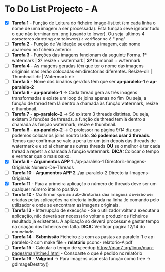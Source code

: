 # To Do List Projecto - A

- [X] **Tarefa 1** - Função de Leitura do ficheiro image-list.txt (em cada linha o nome de uma imagem a ser processada). Esta função deve ignorar tudo o que não terminar em .png (usando to lower). Ou seja, ultimos 4 caracteres da string em tolower() e verificar se é ".png"
- [ ] **Tarefa 2** - Função de Validação se existe a imagem, cujo nome apareceu no ficheiro anterior
- [ ] **Tarefa 3** - Funções das imagens funcionam da seguinte Forma. **1º** watermark | **2º** resize + watermark | **3º** thumbnail + watermark 
- [ ] **Tarefa 4** - As imagens geradas têm que ter o nome das imagens originais mas serão colocadas em directorias diferentes. Resize-dir | Thumbnail-dir | Watermark-dir
- [ ] **Tarefa 5** - Nome dos binários gerados têm que ser **ap-paralelo-1** e **ap-paralelo-2**
- [ ] **Tarefa 6** - **ap-paralelo-1** -> Cada thread gera as três imagens transformadas e existe um loop de joins apenas no fim. Ou seja, a função de thread tem lá dentro a chamada às função watermark, resize e thumbnail.
- [ ] **Tarefa 7** - **ap-paralelo-2** -> Só existem 3 threads distintas. Ou seja, existem 3 funções de threads. a função de thread tem lá dentro a chamada às função watermark, resize e thumbnail.
- [ ] **Tarefa 8** - **ap-paralelo-2** -> O professor na página 9/14 diz que podemos colocar os joins noutro lado. **Só podemos usar 3 threads.** Temos que confirmar se vale a pena ter um join depois das threads de watermark e e só aí chamar as outras threads **OU** se o melhor é ter cada thread a repetir a chamada à função watermark. **DICA:** Colocar o tempo e verificar qual o mais baixo.
- [X] **Tarefa 9** - **Argumentos APP 1** ./ap-paralelo-1 Directoria-Imagens-Originais Numero-De-Threads
- [ ] **Tarefa 10** - **Argumentos APP 2** ./ap-paralelo-2 Directoria-Imagens-Originais
- [X] **Tarefa 11** - Para a primeira aplicação o número de threads deve ser um qualquer número inteiro positivo 
- [ ] **Tarefa 12** - Confirmar que as sub-diretorias das imagens deverão ser criadas pelas aplicações na diretoria indicada na linha de comando pelo utilizador e onde se encontram as imagens originais.
- [ ] **Tarefa 13** - Interrupção de execução - Se o utilizador voltar a executar a aplicação, não deverá ser necessário voltar a produzir os ficheiros resultado já existentes. A aplicação só deverá processar e gastar tempo na criação dos ficheiros em falta. **DICA:** Verificar página 12/14 do enunciado.
- [ ] **Tarefa 14** - **Submissão** Ficheiro zip com as pastas ap-paralelo-1 e ap-paralelo-2 com make file + **relatório** pconc- relatorio-A.pdf
- [ ] **Tarefa 15** - Calcular o tempo de speedup https://man7.org/linux/man-pages/man1/time.1.html - Consoante o que é pedido no relatório
- [ ] **Tarefa 16** - **Valgrind** -> Para imagens usar esta função como free -> gdImageDestroy()